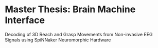 # Master Thesis: Brain Machine Interface
Decoding of 3D Reach and Grasp Movements from Non-invasive EEG Signals using SpiNNaker Neuromorphic Hardware

